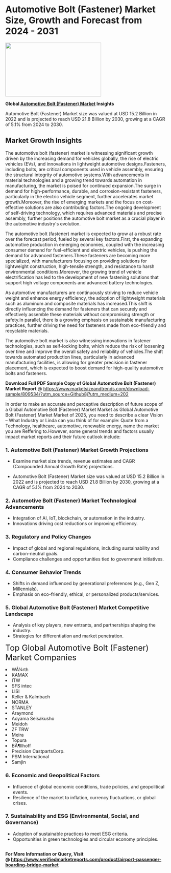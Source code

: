 <H1>Automotive Bolt (Fastener) Market Size, Growth and Forecast from 2024 - 2031</H1><img class="aligncenter size-medium wp-image-584254" src="https://thirdeyenews.in/wp-content/uploads/2024/09/Global-Market-Research-300x168.jpeg" alt="" width="300" height="168" /><p><strong>Global&nbsp;<a href="https://www.marketsizeandtrends.com/download-sample/809534/?utm_source=Github8j?utm_medium=202">Automotive Bolt (Fastener) Market</a> Insights</strong></p><p>Automotive Bolt (Fastener) Market size was valued at USD 15.2 Billion in 2022 and is projected to reach USD 21.8 Billion by 2030, growing at a CAGR of 5.1% from 2024 to 2030.</p><p><h2>Market Growth Insights</h2> <p>The automotive bolt (fastener) market is witnessing significant growth driven by the increasing demand for vehicles globally, the rise of electric vehicles (EVs), and innovations in lightweight automotive designs.Fasteners, including bolts, are critical components used in vehicle assembly, ensuring the structural integrity of automotive systems.With advancements in material technologies and a growing trend towards automation in manufacturing, the market is poised for continued expansion.The surge in demand for high-performance, durable, and corrosion-resistant fasteners, particularly in the electric vehicle segment, further accelerates market growth.Moreover, the rise of emerging markets and the focus on cost-effective solutions are also contributing factors.The ongoing development of self-driving technology, which requires advanced materials and precise assembly, further positions the automotive bolt market as a crucial player in the automotive industry's evolution.</p> <p>The automotive bolt (fastener) market is expected to grow at a robust rate over the forecast period, fueled by several key factors.First, the expanding automotive production in emerging economies, coupled with the increasing consumer demand for fuel-efficient and electric vehicles, is pushing the demand for advanced fasteners.These fasteners are becoming more specialized, with manufacturers focusing on providing solutions for lightweight construction, high-tensile strength, and resistance to harsh environmental conditions.Moreover, the growing trend of vehicle electrification has led to the development of new fastening solutions that support high voltage components and advanced battery technologies.</p> <p>As automotive manufacturers are continuously striving to reduce vehicle weight and enhance energy efficiency, the adoption of lightweight materials such as aluminum and composite materials has increased.This shift is directly influencing the demand for fasteners that can securely and effectively assemble these materials without compromising strength or safety.In parallel, there is a growing emphasis on sustainable manufacturing practices, further driving the need for fasteners made from eco-friendly and recyclable materials.</p> <p>The automotive bolt market is also witnessing innovations in fastener technologies, such as self-locking bolts, which reduce the risk of loosening over time and improve the overall safety and reliability of vehicles.The shift towards automated production lines, particularly in advanced manufacturing facilities, is allowing for greater precision in fastener placement, which is expected to boost demand for high-quality automotive bolts and fasteners.</p> <p><span class=""><strong>Download Full PDF Sample Copy of Global Automotive Bolt (Fastener) Market Report</strong> @ <a href="https://www.marketsizeandtrends.com/download-sample/809534/?utm_source=Github8j?utm_medium=202" target="_blank">https://www.marketsizeandtrends.com/download-sample/809534/?utm_source=Github8j?utm_medium=202</a></span></p><p>In order to make an accurate and perceptive description of future scope of a Global&nbsp;Automotive Bolt (Fastener) Market Market as Global&nbsp;Automotive Bolt (Fastener) Market Market of 2025, you need to describe a clear Vision &ndash; What Industry or Linda can you think of for example: Quote from a Technology, healthcare, automotive, renewable energy, name the market you are Reffering to.However, some general trends and factors usually impact market reports and their future outlook include:</p><h3>1.&nbsp;<strong>Automotive Bolt (Fastener) Market Growth Projections</strong></h3><ul><li>Examine market size trends, revenue estimates and CAGR (Compounded Annual Growth Rate) projections.</li><li><p>Automotive Bolt (Fastener) Market size was valued at USD 15.2 Billion in 2022 and is projected to reach USD 21.8 Billion by 2030, growing at a CAGR of 5.1% from 2024 to 2030.</p></li></ul><h3>2.&nbsp;<strong>Automotive Bolt (Fastener) Market Technological Advancements</strong></h3><ul><li>Integration of AI, IoT, blockchain, or automation in the industry.</li><li>Innovations driving cost reductions or improving efficiency.</li></ul><h3>3.&nbsp;<strong>Regulatory and Policy Changes</strong></h3><ul><li>Impact of global and regional regulations, including sustainability and carbon-neutral goals.</li><li>Compliance challenges and opportunities tied to government initiatives.</li></ul><h3>4.&nbsp;<strong>Consumer Behavior Trends</strong></h3><ul><li>Shifts in demand influenced by generational preferences (e.g., Gen Z, Millennials).</li><li>Emphasis on eco-friendly, ethical, or personalized products/services.</li></ul><h3>5.&nbsp;<strong>Global Automotive Bolt (Fastener) Market Competitive Landscape</strong></h3><ul><li>Analysis of key players, new entrants, and partnerships shaping the industry.</li><li>Strategies for differentiation and market penetration.</li></ul><p data-pm-slice="1 1 []"><span style="color: inherit; font-family: inherit; font-size: 25px;">Top Global Automotive Bolt (Fastener) Market Companies</span></p><div class="" data-test-id=""><p><li>WÃ¼rth</li><li> KAMAX</li><li> ITW</li><li> SFS intec</li><li> LISI</li><li> Keller & Kalmbach</li><li> NORMA</li><li> STANLEY</li><li> Araymond</li><li> Aoyama Seisakusho</li><li> Meidoh</li><li> ZF TRW</li><li> Meira</li><li> Topura</li><li> BÃ¶llhoff</li><li> Precision CastpartsCorp.</li><li> PSM International</li><li> Samjin</li></p></div><h3>6.&nbsp;<strong>Economic and Geopolitical Factors</strong></h3><ul><li>Influence of global economic conditions, trade policies, and geopolitical events.</li><li>Resilience of the market to inflation, currency fluctuations, or global crises.</li></ul><h3>7.&nbsp;<strong>Sustainability and ESG (Environmental, Social, and Governance)</strong></h3><ul><li>Adoption of sustainable practices to meet ESG criteria.</li><li>Opportunities in green technologies and circular economy principles.</li></ul><h2><strong style="font-size: 14px;">For More Information or Query, Visit @&nbsp;</strong><a style="background-color: #ffffff; font-size: 14px;" href="https://www.marketsizeandtrends.com/report/automotive-bolt-fastener-market/" target="_blank">https://www.verifiedmarketreports.com/product/airport-passenger-boarding-bridge-market</a></h2>